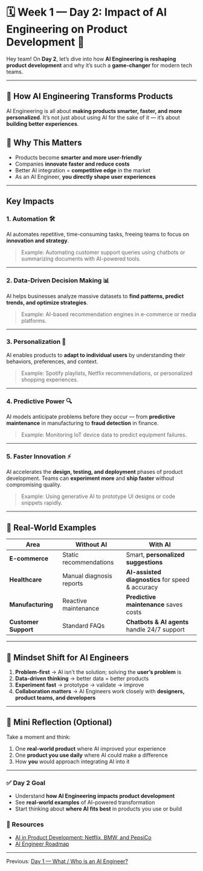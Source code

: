# 🗓️ Week 1 — Day 2: Impact of AI Engineering on Product Development 🚀

Hey team! On **Day 2**, let’s dive into how **AI Engineering is reshaping product development** and why it’s such a **game-changer** for modern tech teams.

---

## 🧠 How AI Engineering Transforms Products

AI Engineering is all about **making products smarter, faster, and more personalized**. It’s not just about using AI for the sake of it — it’s about **building better experiences**.

## 🔹 Why This Matters

* Products become **smarter and more user-friendly**
* Companies **innovate faster and reduce costs**
* Better AI integration = **competitive edge** in the market
* As an AI Engineer, **you directly shape user experiences**

---

## **Key Impacts**

### **1. Automation** 🛠️

AI automates repetitive, time-consuming tasks, freeing teams to focus on **innovation and strategy**.

> Example: Automating customer support queries using chatbots or summarizing documents with AI-powered tools.

---

### **2. Data-Driven Decision Making** 📊

AI helps businesses analyze massive datasets to **find patterns, predict trends, and optimize strategies**.

> Example: AI-based recommendation engines in e-commerce or media platforms.

---

### **3. Personalization** 🎯

AI enables products to **adapt to individual users** by understanding their behaviors, preferences, and context.

> Example: Spotify playlists, Netflix recommendations, or personalized shopping experiences.

---

### **4. Predictive Power** 🔍

AI models anticipate problems before they occur — from **predictive maintenance** in manufacturing to **fraud detection** in finance.

> Example: Monitoring IoT device data to predict equipment failures.

---

### **5. Faster Innovation** ⚡

AI accelerates the **design, testing, and deployment** phases of product development. Teams can **experiment more** and **ship faster** without compromising quality.

> Example: Using generative AI to prototype UI designs or code snippets rapidly.

---

## 🔹 Real-World Examples

| Area                 | Without AI               | With AI                                          |
| -------------------- | ------------------------ | ------------------------------------------------ |
| **E-commerce**       | Static recommendations   | Smart, **personalized suggestions**              |
| **Healthcare**       | Manual diagnosis reports | **AI-assisted diagnostics** for speed & accuracy |
| **Manufacturing**    | Reactive maintenance     | **Predictive maintenance** saves costs           |
| **Customer Support** | Standard FAQs            | **Chatbots & AI agents** handle 24/7 support     |

---

## 🔹 Mindset Shift for AI Engineers

1. **Problem-first** → AI isn’t the solution; solving the **user’s problem** is
2. **Data-driven thinking** → better data = better products
3. **Experiment fast** → prototype → validate → improve
4. **Collaboration matters** → AI Engineers work closely with **designers, product teams, and developers**

---

## 🔹 Mini Reflection (Optional)

Take a moment and think:

1. One **real-world product** where AI improved your experience
2. One **product you use daily** where AI could make a difference
3. How **you** would approach integrating AI into it

---

### ✅ Day 2 Goal

* Understand **how AI Engineering impacts product development**
* See **real-world examples** of AI-powered transformation
* Start thinking about **where AI fits best** in products you use or build

### 🔗 Resources

* [AI in Product Development: Netflix, BMW, and PepsiCo](https://www.virtasant.com/ai-today/ai-in-product-development-netflix-bmw)
* [AI Engineer Roadmap](https://www.techmagic.co/blog/ai-product-development)

---
Previous: [Day 1 — What / Who is an AI Engineer?](../day-01/README.md)
